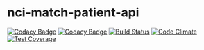 nci-match-patient-api
=======================
[![Codacy Badge](https://api.codacy.com/project/badge/Grade/d8a1c2efb551463d96ff92af95e3bc07)](https://www.codacy.com/app/rick-zakharov/nci-match-patient-api?utm_source=github.com&utm_medium=referral&utm_content=CBIIT/nci-match-patient-api&utm_campaign=badger)
[![Codacy Badge](https://api.codacy.com/project/badge/Coverage/5b6cd323c9f94240abe4052bd347cd09)](https://www.codacy.com/app/FNLCR/nci-match-patient-api?utm_source=github.com&amp;utm_medium=referral&amp;utm_content=CBIIT/nci-match-patient-api&amp;utm_campaign=Badge_Coverage)
[![Build Status](https://travis-ci.org/CBIIT/nci-match-patient-api.svg?branch=master)](https://travis-ci.org/CBIIT/nci-match-patient-api)
[![Code Climate](https://codeclimate.com/github/CBIIT/nci-match-patient-api/badges/gpa.svg)](https://codeclimate.com/github/CBIIT/nci-match-patient-api)
[![Test Coverage](https://codeclimate.com/github/CBIIT/nci-match-patient-api/badges/coverage.svg)](https://codeclimate.com/github/CBIIT/nci-match-patient-api/coverage)

